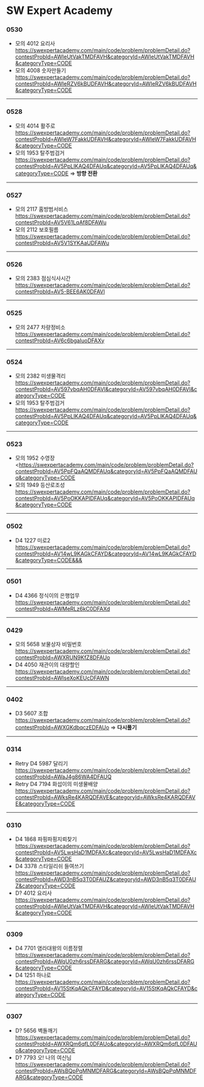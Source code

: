 # SW Expert Academy

### 0530
* 모의 4012 요리사<br>https://swexpertacademy.com/main/code/problem/problemDetail.do?contestProbId=AWIeUtVakTMDFAVH&categoryId=AWIeUtVakTMDFAVH&categoryType=CODE
* 모의 4008 숫자만들기<br>https://swexpertacademy.com/main/code/problem/problemDetail.do?contestProbId=AWIeRZV6kBUDFAVH&categoryId=AWIeRZV6kBUDFAVH&categoryType=CODE
---
### 0528
* 모의 4014 활주로<br>https://swexpertacademy.com/main/code/problem/problemDetail.do?contestProbId=AWIeW7FakkUDFAVH&categoryId=AWIeW7FakkUDFAVH&categoryType=CODE  
* 모의 1953 탈주범검거<br>https://swexpertacademy.com/main/code/problem/problemDetail.do?contestProbId=AV5PpLlKAQ4DFAUq&categoryId=AV5PpLlKAQ4DFAUq&categoryType=CODE => **방향 전환**  
---
### 0527
* 모의 2117 홈방범서비스<br>https://swexpertacademy.com/main/code/problem/problemDetail.do?contestProbId=AV5V61LqAf8DFAWu  
* 모의 2112 보호필름<br>https://swexpertacademy.com/main/code/problem/problemDetail.do?contestProbId=AV5V1SYKAaUDFAWu
---
### 0526
* 모의 2383 점심식사시간<br>https://swexpertacademy.com/main/code/problem/problemDetail.do?contestProbId=AV5-BEE6AK0DFAVl
---
### 0525
* 모의 2477 차량정비소<br>https://swexpertacademy.com/main/code/problem/problemDetail.do?contestProbId=AV6c6bgaIuoDFAXy
---
### 0524
* 모의 2382 미생물격리<br>https://swexpertacademy.com/main/code/problem/problemDetail.do?contestProbId=AV597vbqAH0DFAVl&categoryId=AV597vbqAH0DFAVl&categoryType=CODE  
* 모의 1953 탈주범검거<br>https://swexpertacademy.com/main/code/problem/problemDetail.do?contestProbId=AV5PpLlKAQ4DFAUq&categoryId=AV5PpLlKAQ4DFAUq&categoryType=CODE  
---
### 0523
* 모의 1952 수영장<br><https://swexpertacademy.com/main/code/problem/problemDetail.do?contestProbId=AV5PpFQaAQMDFAUq&categoryId=AV5PpFQaAQMDFAUq&categoryType=CODE  
* 모의 1949 등산로조성<br>https://swexpertacademy.com/main/code/problem/problemDetail.do?contestProbId=AV5PoOKKAPIDFAUq&categoryId=AV5PoOKKAPIDFAUq&categoryType=CODE  
---
### 0502
* D4 1227 미로2<br>https://swexpertacademy.com/main/code/problem/problemDetail.do?contestProbId=AV14wL9KAGkCFAYD&categoryId=AV14wL9KAGkCFAYD&categoryType=CODE&&&  
---
### 0501
* D4 4366 정식이의 은행업무<br>https://swexpertacademy.com/main/code/problem/problemDetail.do?contestProbId=AWMeRLz6kC0DFAXd  
---
### 0429
* 모의 5658 보물상자 비밀번호<br>https://swexpertacademy.com/main/code/problem/problemDetail.do?contestProbId=AWXRUN9KfZ8DFAUo  
* D4 4050 재관이의 대량할인<br>https://swexpertacademy.com/main/code/problem/problemDetail.do?contestProbId=AWIseXoKEUcDFAWN  
---
### 0402
* D3 5607 조합<br>https://swexpertacademy.com/main/code/problem/problemDetail.do?contestProbId=AWXGKdbqczEDFAUo => **다시풀기**  
---
### 0314
* Retry D4 5987 달리기<br>https://swexpertacademy.com/main/code/problem/problemDetail.do?contestProbId=AWaJ4g86WA4DFAUQ  
* Retry D4 7194 화섭이의 미생물배양<br>https://swexpertacademy.com/main/code/problem/problemDetail.do?contestProbId=AWksRe4KARQDFAVE&categoryId=AWksRe4KARQDFAVE&categoryType=CODE  
---
### 0310
* D4 1868 파핑파핑지뢰찾기<br>https://swexpertacademy.com/main/code/problem/problemDetail.do?contestProbId=AV5LwsHaD1MDFAXc&categoryId=AV5LwsHaD1MDFAXc&categoryType=CODE  
* D4 3378 스타일리쉬 들여쓰기<br>https://swexpertacademy.com/main/code/problem/problemDetail.do?contestProbId=AWD3nB5q3T0DFAUZ&categoryId=AWD3nB5q3T0DFAUZ&categoryType=CODE  
* D? 4012 요리사<br>https://swexpertacademy.com/main/code/problem/problemDetail.do?contestProbId=AWIeUtVakTMDFAVH&categoryId=AWIeUtVakTMDFAVH&categoryType=CODE  
---
### 0309
* D4 7701 염라대왕의 이름정렬<br>https://swexpertacademy.com/main/code/problem/problemDetail.do?contestProbId=AWqU0zh6rssDFARG&categoryId=AWqU0zh6rssDFARG&categoryType=CODE
* D4 1251 하나로<br>https://swexpertacademy.com/main/code/problem/problemDetail.do?contestProbId=AV15StKqAQkCFAYD&categoryId=AV15StKqAQkCFAYD&categoryType=CODE  
---
### 0307
* D? 5656 벽돌깨기<br>https://swexpertacademy.com/main/code/problem/problemDetail.do?contestProbId=AWXRQm6qfL0DFAUo&categoryId=AWXRQm6qfL0DFAUo&categoryType=CODE  
* D? 7793 오! 나의 여신님<br>https://swexpertacademy.com/main/code/problem/problemDetail.do?contestProbId=AWsBQpPqMNMDFARG&categoryId=AWsBQpPqMNMDFARG&categoryType=CODE  

